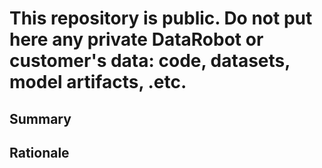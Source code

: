 # This repository is public. Do not put here any private DataRobot or customer's data: code, datasets, model artifacts, .etc.


## Summary

## Rationale
